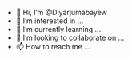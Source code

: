 - 👋 Hi, I’m @Diyarjumabayew
- 👀 I’m interested in ...
- 🌱 I’m currently learning ...
- 💞️ I’m looking to collaborate on ...
- 📫 How to reach me ...

<!---
Diyarjumabayew/Diyarjumabayew is a ✨ special ✨ repository because its `README.md` (this file) appears on your GitHub profile.
You can click the Preview link to take a look at your changes.
--->
